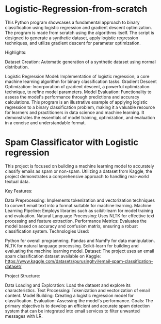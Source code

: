 # Logistic-Regression-from-scratch


This Python program showcases a fundamental approach to binary classification using logistic regression and gradient descent optimization. The program is made from scratch using the algorithms itself. The script is designed to generate a synthetic dataset, apply logistic regression techniques, and utilize gradient descent for parameter optimization.

Highlights:

Dataset Creation: Automatic generation of a synthetic dataset using normal distribution.

Logistic Regression Model: Implementation of logistic regression, a core machine learning algorithm for binary classification tasks.
Gradient Descent Optimization: Incorporation of gradient descent, a powerful optimization technique, to refine model parameters.
Model Evaluation: Functionality to assess the model's performance through predictions and accuracy calculations.
This program is an illustrative example of applying logistic regression to a binary classification problem, making it a valuable resource for learners and practitioners in data science and machine learning. It demonstrates the essentials of model training, optimization, and evaluation in a concise and understandable format.


# Spam Classificator with Logistic regression

This project is focused on building a machine learning model to accurately classify emails as spam or non-spam. Utilizing a dataset from Kaggle, the project demonstrates a comprehensive approach to handling real-world textual data.

Key Features:

Data Preprocessing: Implements tokenization and vectorization techniques to convert email text into a format suitable for machine learning.
Machine Learning Pipeline: Employs libraries such as scikit-learn for model training and evaluation.
Natural Language Processing: Uses NLTK for effective text processing and feature extraction.
Performance Metrics: Evaluates the model based on accuracy and confusion matrix, ensuring a robust classification system.
Technologies Used:

Python for overall programming.
Pandas and NumPy for data manipulation.
NLTK for natural language processing.
Scikit-learn for building and evaluating the machine learning model.
Dataset:
The project uses an email spam classification dataset available on Kaggle: https://www.kaggle.com/datasets/purusinghvi/email-spam-classification-dataset/

Project Structure:

Data Loading and Exploration: Load the dataset and explore its characteristics.
Text Processing: Tokenization and vectorization of email content.
Model Building: Creating a logistic regression model for classification.
Evaluation: Assessing the model's performance.
Goals:
The primary objective is to develop an efficient and accurate spam detection system that can be integrated into email services to filter unwanted messages with LR.
